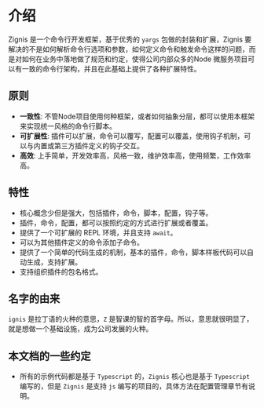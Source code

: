 # 介绍

Zignis 是一个命令行开发框架，基于优秀的 `yargs` 包做的封装和扩展，Zignis 要解决的不是如何解析命令行选项和参数，如何定义命令和触发命令这样的问题，而是对如何在业务中落地做了规范和约定，使得公司内部众多的Node 微服务项目可以有一致的命令行架构，并且在此基础上提供了各种扩展特性。

## 原则

- **一致性**: 不管Node项目使用何种框架，或者如何抽象分层，都可以使用本框架来实现统一风格的命令行脚本。
- **可扩展性**: 插件可以扩展，命令可以覆写，配置可以覆盖，使用钩子机制，可以与内置或第三方插件定义的钩子交互。
- **高效**: 上手简单，开发效率高，风格一致，维护效率高，使用频繁，工作效率高。

## 特性

- 核心概念少但是强大，包括插件，命令，脚本，配置，钩子等。
- 插件，命令，配置，都可以按照约定的方式进行扩展或者覆盖。
- 提供了一个可扩展的 REPL 环境，并且支持 `await`。
- 可以为其他插件定义的命令添加子命令。
- 提供了一个简单的代码生成的机制，基本的插件，命令，脚本样板代码可以自动生成，支持扩展。
- 支持组织插件的包名格式。

## 名字的由来

`ignis` 是拉丁语的火种的意思，`Z` 是智课的智的首字母。所以，意思就很明显了，就是想做一个基础设施，成为公司发展的火种。

## 本文档的一些约定

- 所有的示例代码都是基于 `Typescript` 的，`Zignis` 核心也是基于 `Typescript` 编写的，但是 `Zignis` 是支持 `js` 编写的项目的，具体方法在配置管理章节有说明。